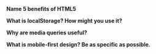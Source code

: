 **Name 5 benefits of HTML5**

**What is localStorage? How might you use it?**

**Why are media queries useful?**

**What is mobile-first design? Be as specific as possible.**